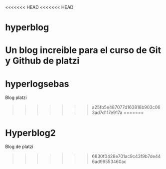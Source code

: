 <<<<<<< HEAD
<<<<<<< HEAD
# hyperblog
Un blog increible para el curso de Git y Github de platzi
=======
# hyperlogsebas
Blog platzi
>>>>>>> a25fb5e487077d163818b903c063ad7d117e917a
=======
# Hyperblog2
Blog de platzi
>>>>>>> 6830f0428e701ac9c43f9b7de446ad99553460ac
